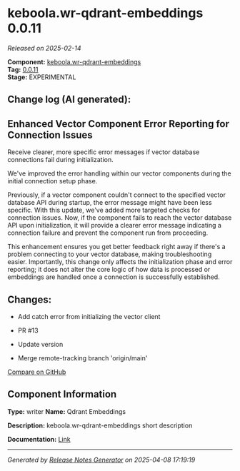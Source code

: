 #  keboola.wr-qdrant-embeddings 0.0.11

_Released on 2025-02-14_

**Component:** [keboola.wr-qdrant-embeddings](https://github.com/keboola/component-embeddings-v2)  
**Tag:** [0.0.11](https://github.com/keboola/component-embeddings-v2/releases/tag/0.0.11)  
**Stage:** EXPERIMENTAL


## Change log (AI generated):
## Enhanced Vector Component Error Reporting for Connection Issues
Receive clearer, more specific error messages if vector database connections fail during initialization.

We've improved the error handling within our vector components during the initial connection setup phase.

Previously, if a vector component couldn't connect to the specified vector database API during startup, the error message might have been less specific. With this update, we've added more targeted checks for connection issues. Now, if the component fails to reach the vector database API upon initialization, it will provide a clearer error message indicating a connection failure and prevent the component run from proceeding.

This enhancement ensures you get better feedback right away if there's a problem connecting to your vector database, making troubleshooting easier. Importantly, this change only affects the initialization phase and error reporting; it does not alter the core logic of how data is processed or embeddings are handled once a connection is successfully established.



## Changes:



- Add catch error from initializing the vector client 




- PR #13 




- Update version 




- Merge remote-tracking branch 'origin/main' 



[Compare on GitHub](https://github.com/keboola/component-embeddings-v2/compare/0.0.10...0.0.11)



## Component Information
**Type:** writer
**Name:** Qdrant Embeddings

**Description:** keboola.wr-qdrant-embeddings short description


**Documentation:** [Link](https://github.com/keboola/component-embeddings-v2/blob/master/README.md)



---
_Generated by [Release Notes Generator](https://github.com/keboola/release-notes-generator)
on 2025-04-08 17:19:19_